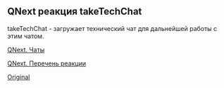 ## QNext реакция takeTechChat

takeTechChat - загружает технический чат для дальнейшей работы с этим чатом.



[QNext. Чаты](/docs-test/ph/admin/chat-about)

[QNext. Перечень реакции](/docs-test/ph/reactions)


  
[Original](https://telegra.ph/QNext-admin-reaction-takeTechChat-02-08)